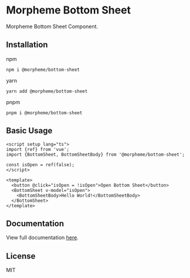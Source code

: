 # Morpheme Bottom Sheet

Morpheme Bottom Sheet Component.

## Installation

npm

```
npm i @morpheme/bottom-sheet
```

yarn

```
yarn add @morpheme/bottom-sheet
```

pnpm

```
pnpm i @morpheme/bottom-sheet
```

## Basic Usage

```vue
<script setup lang="ts">
import {ref} from 'vue';
import {BottomSheet, BottomSheetBody} from '@morpheme/bottom-sheet';

const isOpen = ref(false);
</script>

<template>
  <button @click="isOpen = !isOpen">Open Bottom Sheet</button>
  <BottomSheet v-model="isOpen">
    <BottomSheetBody>Hello World!</BottomSheetBody>
  </BottomSheet>
</template>
```

## Documentation

View full documentation [here](https://gits-ui.web.app/?path=/story/components-bottom-sheet--default).

## License

MIT

